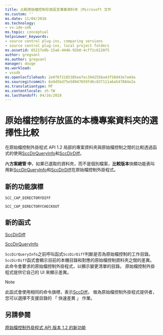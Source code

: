 ```yaml
---
title: 比較原始檔控制存放區至專案資料夾 |Microsoft 文件
ms.custom: ''
ms.date: 11/04/2016
ms.technology:
- vs-ide-sdk
ms.topic: conceptual
helpviewer_keywords:
- source control plug-ins, comparing versions
- source control plug-ins, local project folders
ms.assetid: 65217e8b-15a6-4446-92b0-4cff1c6220f5
author: gregvanl
ms.author: gregvanl
manager: douge
ms.workload:
- vssdk
ms.openlocfilehash: 2e0f6f2185385ee7ec3942556a43f58d43e7a4da
ms.sourcegitcommit: 6a9d5bd75e50947659fd6c837111a6a547884e2a
ms.translationtype: MT
ms.contentlocale: zh-TW
ms.lasthandoff: 04/16/2018
---
```

# <a name="optional-comparison-of-local-project-folder-to-source-control-store"></a>原始檔控制存放區的本機專案資料夾的選擇性比較
在原始檔控制外掛程式 API 1.2 局部的專案資料夾與原始檔控制之間的比較透過函式的使用[SccDirQueryInfo](../../extensibility/sccdirqueryinfo-function.md)和[SccDirDiff](../../extensibility/sccdirdiff-function.md)。  
  
 內**方案總管 中**，如果已選取的資料夾，而不是個別檔案，**比較版本**快顯功能表叫用新[SccDirQueryInfo](../../extensibility/sccdirqueryinfo-function.md)和[SccDirDiff](../../extensibility/sccdirdiff-function.md)在原始檔控制外掛程式。  
  
## <a name="new-capability-flags"></a>新的功能旗標  
 `SCC_CAP_DIRECTORYDIFF`  
  
 `SCC_CAP_DIRECTORYCHECKOUT`  
  
## <a name="new-functions"></a>新的函式  
 [SccDirDiff](../../extensibility/sccdirdiff-function.md)  
  
 [SccDirQueryInfo](../../extensibility/sccdirqueryinfo-function.md)  
  
 `SccDirQueryInfo`之前呼叫函式`SccDirDiff`判斷是否為原始檔控制的工作目錄。 `SccDirDiff`函式會顯示目前的本機目錄和對應的原始檔控制資料夾之間的差異。 此命令會要求的原始檔控制外掛程式，以顯示變更清單的目錄。 原始檔控制外掛程式提供它自己的 UI 來顯示差異。  
  
> [!NOTE]
>  此函式會使用相同的命令旗標，表示[SccDiff](../../extensibility/sccdiff-function.md)。 做為原始檔控制外掛程式提供者，您可以選擇不支援目錄的 「 快速差異 」 作業。  
  
## <a name="see-also"></a>另請參閱  
 [原始檔控制外掛程式 API 版本 1.2 的新功能](../../extensibility/internals/what-s-new-in-the-source-control-plug-in-api-version-1-2.md)